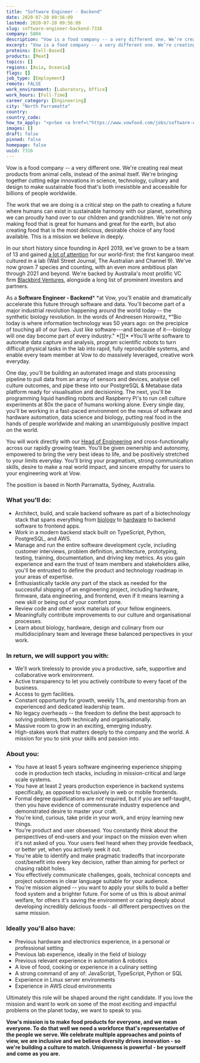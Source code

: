 ```yaml
---
title: "Software Engineer - Backend"
date: 2020-07-20 09:56:09
lastmod: 2020-07-20 09:56:09
slug: software-engineer-backend-7316
company: 5804
description: "Vow is a food company -- a very different one. We’re creating real meat products from animal cells, instead of the animal itself. We’re bringing together cutting edge innovations in science, technology, culinary and design to make sustainable food that’s both irresistible and accessible for billions of people worldwide."
excerpt: "Vow is a food company -- a very different one. We’re creating real meat products from animal cells, instead of the animal itself. We’re bringing together cutting edge innovations in science, technology, culinary and design to make sustainable food that’s both irresistible and accessible for billions of people worldwide."
proteins: [Cell-Based]
products: [Meat]
topics: []
regions: [Asia, Oceania]
flags: []
job_type: [Employment]
remote: FALSE
work_environment: [Laboratory, Office]
work_hours: [Full-Time]
career_category: [Engineering]
city: "North Parramatta"
country: 
country_code: 
how_to_apply: "<p>See <a href=\"https://www.vowfood.com/jobs/software-engineer-backend\">here</a>.</p>"
images: []
draft: false
pinned: false
homepage: false
uuid: 7316
---
```

Vow is a food company \-- a very different one. We're creating real meat
products from animal cells, instead of the animal itself. We're bringing
together cutting edge innovations in science, technology, culinary and
design to make sustainable food that's both irresistible and accessible
for billions of people worldwide.

The work that we are doing is a critical step on the path to creating a
future where humans can exist in sustainable harmony with our planet,
something we can proudly hand over to our children and grandchildren.
We're not only making food that is great for humans and great for the
earth, but also creating food that is the most delicious, desirable
choice of any food available. This is a mission we believe in deeply.

In our short history since founding in April 2019, we've grown to be a
team of 13 and gained [a lot of
attention](https://www.vowfood.com/press) for our world-first: the first
kangaroo meat cultured in a lab (Wall Street Journal, The Australian and
Channel 9). We've now grown 7 species and counting, with an even more
ambitious plan through 2021 and beyond. We're backed by Australia's most
prolific VC firm [Blackbird Ventures](https://blackbird.vc/portfolio/),
alongside a long list of prominent investors and partners.

As a **Software Engineer - Backend*** *at Vow, you\'ll enable and
dramatically accelerate this future through software and data. You'll
become part of a major industrial revolution happening around the world
today \-- the synthetic biology revolution. In the words of Andreesen
Horowitz, *"Bio today is where information technology was 50 years ago:
on the precipice of touching all of our lives. Just like software---and
because of it---biology will one day become part of every
industry." *[\[1\]](https://a16z.com/2019/10/28/biology-eating-world-a16z-manifesto/#:~:text=Bio%20today%20is%20where%20information,become%20part%20of%20every%20industry.&text=We%20are%20living%20in%20the,biology%20is%20eating%20the%20world.)* *You'll
write software to automate data capture and analysis, program scientific
robots to turn difficult physical tasks in the lab into rapid, fully
reproducible systems, and enable every team member at Vow to do
massively leveraged, creative work everyday.

One day, you'll be building an automated image and stats processing
pipeline to pull data from an array of sensors and devices, analyse cell
culture outcomes, and pipe these into our PostgreSQL & Metabase data
platform ready for visualisation and decisioning. The next, you'll be
programming liquid handling robots and Raspberry Pi's to run cell
culture experiments at 80x the pace of humans working alone. Every
single day, you\'ll be working in a fast-paced environment on the nexus
of software and hardware automation, data science and biology, putting
real food in the hands of people worldwide and making an unambiguously
positive impact on the world. 

You will work directly with our [Head of
Engineering](https://medium.com/vow-food/from-fintech-to-food-sustainability-why-i-joined-vow-29857c875556) and
cross-functionally across our rapidly growing team. You'll be given
ownership and autonomy, empowered to bring the very best ideas to life,
and be positively stretched to your limits everyday. You'll bring your
pragmatism, strong communication skills, desire to make a real world
impact, and sincere empathy for users to your engineering work at Vow.

The position is based in North Parramatta, Sydney, Australia.

### What you\'ll do:

-   Architect, build, and scale backend software as part of a
    biotechnology stack that spans everything
    from [biology](https://ebrc.org/what-is-synbio/) to [hardware](https://opentrons.com/) to
    backend software to frontend apps.
-   Work in a modern backend stack built on TypeScript, Python,
    PostgreSQL, and AWS.
-   Manage and run the entire software development cycle, including
    customer interviews, problem definition, architecture, prototyping,
    testing, training, documentation, and driving key metrics. As you
    gain experience and earn the trust of team members and stakeholders
    alike, you'll be entrusted to define the product and technology
    roadmap in your areas of expertise.
-   Enthusiastically tackle *any* part of the stack as needed for the
    successful shipping of an engineering project, including hardware,
    firmware, data engineering, and frontend, even if it means learning
    a new skill or being out of your comfort zone.
-   Review code and other work materials of your fellow engineers.
-   Meaningfully contribute improvements to our culture and
    organisational processes.
-   Learn about biology, hardware, design and culinary from our
    multidisciplinary team and leverage these balanced perspectives in
    your work.

### **In return, we will support you with:**

-   We'll work tirelessly to provide you a productive, safe, supportive
    and collaborative work environment.
-   Active transparency to let you actively contribute to every facet of
    the business.
-   Access to gym facilities.
-   Constant opportunity for growth, weekly 1:1s, and mentorship from an
    experienced and dedicated leadership team.
-   No legacy overheads \-- the freedom to define the best approach to
    solving problems, both technically and organisationally.
-   Massive room to grow in an exciting, emerging industry.
-   High-stakes work that matters deeply to the company and the world. A
    mission for you to sink your skills and passion into.

### **About you:**

-   You have at least 5 years software engineering experience shipping
    code in production tech stacks, including in mission-critical and
    large scale systems.
-   You have at least 2 years production experience in backend systems
    specifically, as opposed to exclusively in web or mobile frontends.
-   Formal degree qualifications are *not* required, but if you are
    self-taught, then you have evidence of commensurate industry
    experience and demonstrated desire to master your craft.
-   You're kind, curious, take pride in your work, and enjoy learning
    new things.
-   You're product and user obsessed. You constantly think about the
    perspectives of end-users and your impact on the mission even when
    it's not asked of you. Your users feel heard when they provide
    feedback, or better yet, when you actively seek it out.
-   You're able to identify and make pragmatic tradeoffs that
    incorporate cost/benefit into every key decision, rather than aiming
    for perfect or chasing rabbit holes.
-   You effectively communicate challenges, goals, technical concepts
    and project outcomes in clear language suitable for your audience.
-   You\'re mission aligned \-- you want to apply your skills to build a
    better food system and a brighter future. For some of us this is
    about animal welfare, for others it's saving the environment or
    caring deeply about developing incredibly delicious foods - all
    different perspectives on the same mission.

### **Ideally you\'ll also have:**

-   Previous hardware and electronics experience, in a personal or
    professional setting
-   Previous lab experience, ideally in the field of biology
-   Previous relevant experience in automation & robotics
-   A love of food, cooking or experience in a culinary setting
-   A strong command of any of: JavaScript, TypeScript, Python or SQL
-   Experience in Linux server environments
-   Experience in AWS cloud environments

Ultimately this role will be shaped around the right candidate. If you
love the mission and want to work on some of the most exciting and
impactful problems on the planet today, we want to speak to you.

**Vow's mission is to make food products for everyone, and we mean
everyone. To do that well we need a workforce that's representative of
the people we serve. We celebrate multiple approaches and points of
view, we are inclusive and we believe diversity drives innovation - so
we're building a culture to match. Uniqueness is powerful - be yourself
and come as you are.**
